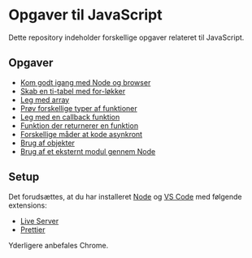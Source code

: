 # Opgaver til JavaScript

Dette repository indeholder forskellige opgaver relateret til JavaScript.

## Opgaver

- [Kom godt igang med Node og browser](001helloworld/opgave)
- [Skab en ti-tabel med for-løkker](003flow/opgave)
- [Leg med array](005array/opgave)
- [Prøv forskellige typer af funktioner](010funktion/opgave)
- [Leg med en callback funktion](015callback/opgave/)
- [Funktion der returnerer en funktion](017returnfunktion/opgave/)
- [Forskellige måder at kode asynkront](020async/opgave)
- [Brug af objekter](020async/opgave/readme.md)
- [Brug af et eksternt modul gennem Node](050modul/opgave/readme.md)

## Setup

Det forudsættes, at du har installeret [Node](https://nodejs.org/en/) og [VS Code](https://code.visualstudio.com/) med følgende extensions:

- [Live Server](https://marketplace.visualstudio.com/items?itemName=ritwickdey.LiveServer)
- [Prettier](https://marketplace.visualstudio.com/items?itemName=esbenp.prettier-vscode)

Yderligere anbefales Chrome.
